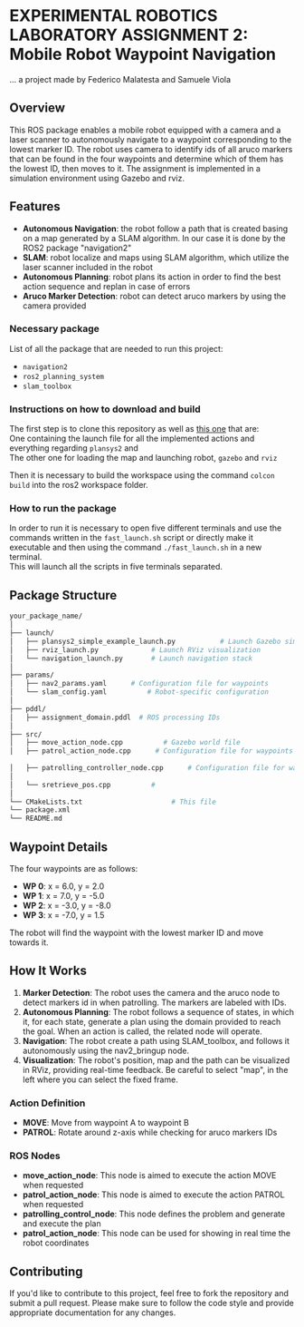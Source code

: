 # EXPERIMENTAL ROBOTICS LABORATORY ASSIGNMENT 2: Mobile Robot Waypoint Navigation

... a project made by Federico Malatesta and Samuele Viola

## Overview

This ROS package enables a mobile robot equipped with a camera and a laser scanner to autonomously navigate to a waypoint corresponding to the lowest marker ID. The robot uses camera to identify ids of all aruco markers that can be found in the four waypoints and determine which of them has the lowest ID, then moves to it.
The assignment is implemented in a simulation environment using Gazebo and rviz.

## Features

- **Autonomous Navigation**: the robot follow a path that is created basing on a map generated by a SLAM algorithm. In our case it is done by the ROS2 package "navigation2"
- **SLAM**: robot localize and maps using SLAM algorithm, which utilize the laser scanner included in the robot
- **Autonomous Planning**: robot plans its action in order to find the best action sequence and replan in case of errors
- **Aruco Marker Detection**: robot can detect aruco markers by using the camera provided

### Necessary package ###
List of all the package that are needed to run this project: 
- `navigation2`
- `ros2_planning_system`
- `slam_toolbox`

### Instructions on how to download and build ###
The first step is to clone this repository as well as [this one](https://github.com/FedeMala00/robot_urdf_test) that are:  
One containing the launch file for all the implemented actions and everything regarding `plansys2` and  
The other one for loading the map and launching robot, `gazebo` and `rviz`

Then it is necessary to build the workspace using the command `colcon build` into the ros2 workspace folder.

### How to run the package ###
In order to run it is necessary to open five different terminals and use the commands written in the `fast_launch.sh` script or directly make it executable and then using the command `./fast_launch.sh` in a new terminal.  
This will launch all the scripts in five terminals separated.


## Package Structure

```bash
your_package_name/
│
├── launch/
│   ├── plansys2_simple_example_launch.py           # Launch Gazebo simulation
│   ├── rviz_launch.py             # Launch RViz visualization
│   └── navigation_launch.py       # Launch navigation stack
│
├── params/
│   ├── nav2_params.yaml      # Configuration file for waypoints
│   └── slam_config.yaml          # Robot-specific configuration
│
├── pddl/
│   ├── assignment_domain.pddl  # ROS processing IDs
│
├── src/
│   ├── move_action_node.cpp          # Gazebo world file
│   ├── patrol_action_node.cpp      # Configuration file for waypoints
   
│   ├── patrolling_controller_node.cpp      # Configuration file for waypoints
│   
│   └── sretrieve_pos.cpp          # 
│
└── CMakeLists.txt                      # This file
└── package.xml                     
└── README.md                     

```

## Waypoint Details

The four waypoints are as follows:

- **WP 0**: x = 6.0, y = 2.0
- **WP 1**: x = 7.0, y = -5.0
- **WP 2**: x = -3.0, y = -8.0
- **WP 3**: x = -7.0, y = 1.5

The robot will find the waypoint with the lowest marker ID and move towards it.

## How It Works

1. **Marker Detection**: The robot uses the camera and the aruco node to detect markers id in when patrolling. The markers are labeled with IDs.
2. **Autonomous Planning**: The robot follows a sequence of states, in which it, for each state, generate a plan using the domain provided to reach the goal. When an action is called, the related node will operate.
3. **Navigation**: The robot create a path using SLAM_toolbox, and follows it autonomously using the nav2_bringup node.
4. **Visualization**: The robot's position, map and the path can be visualized in RViz, providing real-time feedback. Be careful to select "map", in the left where you can select the fixed frame.

### Action Definition
- **MOVE**: Move from waypoint A to waypoint B
- **PATROL**: Rotate around z-axis while checking for aruco markers IDs


### ROS Nodes

- **move_action_node**: This node is aimed to execute the action MOVE when requested
- **patrol_action_node**: This node is aimed to execute the action PATROL when requested
- **patrolling_control_node**: This node defines the problem and generate and execute the plan
- **patrol_action_node**: This node can be used for showing in real time the robot coordinates

## Contributing

If you'd like to contribute to this project, feel free to fork the repository and submit a pull request. Please make sure to follow the code style and provide appropriate documentation for any changes.

